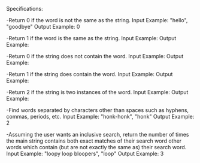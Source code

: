 
Specifications:

-Return 0 if the word is not the same as the string.
Input Example: "hello", "goodbye"
Output Example: 0

-Return 1 if the word is the same as the string.
Input Example:
Output Example:

-Return 0 if the string does not contain the word.
Input Example:
Output Example:

-Return 1 if the string does contain the word.
Input Example:
Output Example:

-Return 2 if the string is two instances of the word.
Input Example:
Output Example:

-Find words separated by characters other than spaces such as hyphens, commas, periods, etc.
Input Example: "honk-honk", "honk"
Output Example: 2

-Assuming the user wants an inclusive search, return the number of times the main  string contains both exact matches of their search word other words which contain (but are not exactly the same as) their search word.
Input Example: "loopy loop bloopers", "loop"
Output Example: 3
